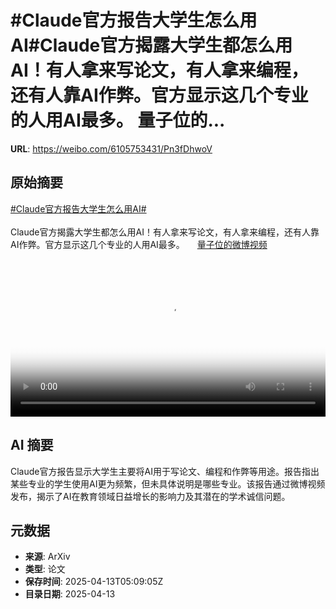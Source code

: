 # #Claude官方报告大学生怎么用AI#Claude官方揭露大学生都怎么用AI！有人拿来写论文，有人拿来编程，还有人靠AI作弊。官方显示这几个专业的人用AI最多。 量子位的...

**URL**: https://weibo.com/6105753431/Pn3fDhwoV

## 原始摘要

<a href="https://m.weibo.cn/search?containerid=231522type%3D1%26t%3D10%26q%3D%23Claude%E5%AE%98%E6%96%B9%E6%8A%A5%E5%91%8A%E5%A4%A7%E5%AD%A6%E7%94%9F%E6%80%8E%E4%B9%88%E7%94%A8AI%23&amp;extparam=%23Claude%E5%AE%98%E6%96%B9%E6%8A%A5%E5%91%8A%E5%A4%A7%E5%AD%A6%E7%94%9F%E6%80%8E%E4%B9%88%E7%94%A8AI%23" data-hide=""><span class="surl-text">#Claude官方报告大学生怎么用AI#</span></a><br><br>Claude官方揭露大学生都怎么用AI！有人拿来写论文，有人拿来编程，还有人靠AI作弊。官方显示这几个专业的人用AI最多。 <a href="https://video.weibo.com/show?fid=1034:5154704703815694" data-hide=""><span class="url-icon"><img style="width: 1rem;height: 1rem" src="https://h5.sinaimg.cn/upload/2015/09/25/3/timeline_card_small_video_default.png" referrerpolicy="no-referrer"></span><span class="surl-text">量子位的微博视频</span></a> <br clear="both"><div style="clear: both"></div><video controls="controls" poster="https://tvax3.sinaimg.cn/orj480/006Fd7o3ly1i0earsy44kj30u01hcado.jpg" style="width: 100%"><source src="https://f.video.weibocdn.com/o0/MRL0ayUmlx08nq5yIwOY01041200gSOM0E010.mp4?label=mp4_720p&amp;template=720x1280.24.0&amp;ori=0&amp;ps=1CwnkDw1GXwCQx&amp;Expires=1744524515&amp;ssig=2TGm6Oz3DX&amp;KID=unistore,video"><source src="https://f.video.weibocdn.com/o0/x59p2ASglx08nq5yeQxG010412009Z7j0E010.mp4?label=mp4_hd&amp;template=540x960.24.0&amp;ori=0&amp;ps=1CwnkDw1GXwCQx&amp;Expires=1744524515&amp;ssig=Fqq5B3smVW&amp;KID=unistore,video"><source src="https://f.video.weibocdn.com/o0/dLAvSD0ilx08nq5zbAl2010412005yzh0E010.mp4?label=mp4_ld&amp;template=360x640.24.0&amp;ori=0&amp;ps=1CwnkDw1GXwCQx&amp;Expires=1744524515&amp;ssig=W9vP2Qn%2B93&amp;KID=unistore,video"><p>视频无法显示，请前往<a href="https://video.weibo.com/show?fid=1034%3A5154704703815694" target="_blank" rel="noopener noreferrer">微博视频</a>观看。</p></video>

## AI 摘要

Claude官方报告显示大学生主要将AI用于写论文、编程和作弊等用途。报告指出某些专业的学生使用AI更为频繁，但未具体说明是哪些专业。该报告通过微博视频发布，揭示了AI在教育领域日益增长的影响力及其潜在的学术诚信问题。

## 元数据

- **来源**: ArXiv
- **类型**: 论文
- **保存时间**: 2025-04-13T05:09:05Z
- **目录日期**: 2025-04-13
